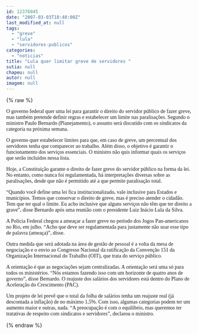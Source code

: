 ```yaml
---
id: 12376845
date: "2007-03-03T18:40:00Z"
last_modified_at: null
tags:
  - "greve"
  - "lula"
  - "servidores-publicos"
categories:
  - "noticias"
title: "Lula quer limitar greve de servidores "
sutia: null
chapeu: null
autor: null
imagem: null
---
```

{% raw %}
<p><P><FONT face=Verdana>O governo federal quer uma lei para garantir o direito do servidor público de fazer greve, mas também pretende definir regras e estabelecer um limite nas paralisações. Segundo o ministro Paulo Bernardo (Planejamento), o assunto será discutido com os sindicatos da categoria na próxima semana. </FONT></P></p>
<p><P><FONT face=Verdana>O governo quer estabelecer limites para que, em caso de greve, um percentual dos servidores tenha que comparecer ao trabalho. Além disso, o objetivo é garantir o funcionamento dos serviços essenciais. O ministro não quis informar quais os serviços que serão incluídos nessa lista.</FONT></P></p>
<p><P><FONT face=Verdana>Hoje, a Constituição garante o direito de fazer greve do servidor público na forma da lei. No entanto, como nunca foi regulamentada, há interpretações diversas sobre as paralisações, desde que não é permitido até a que permite paralisação total. </FONT></P></p>
<p><P><FONT face=Verdana>“Quando você define uma lei fica institucionalizado, vale inclusive para Estados e municípios. Temos que conservar o direito de greve, mas é preciso atender o cidadão. Tem que ter qual o limite. Eu acho inclusive que alguns serviços não têm que ter direito a grave”, disse Bernardo após uma reunião com o presidente Luiz Inácio Lula da Silva.</FONT></P></p>
<p><P><FONT face=Verdana>A Polícia Federal chegou a ameaçar a fazer greve no período dos Jogos Pan-americanos no Rio, em julho. “Acho que deve ser regulamentada para justamente não usar esse tipo de palavra (ameaça)”, disse. </FONT></P></p>
<p><P><FONT face=Verdana>Outra medida que será adotada na área de gestão de pessoal é a volta da mesa de negociação e o envio ao Congresso Nacional da ratificação da Convenção 151 da Organização Internacional do Trabalho (OIT), que trata do serviço público. </FONT></P></p>
<p><P><FONT face=Verdana>A orientação é que as negociações sejam centralizadas. A orientação será uma só para todos os ministérios. “Nós estamos fazendo isso com um horizonte de quatro anos de governo”, disse Bernardo. O reajuste dos salários dos servidores está dentro do Plano de Aceleração do Crescimento (PAC). </FONT></P></p>
<p><P><FONT face=Verdana>Um projeto de lei prevê que o total da folha de salários tenha um reajuste real (já descontada a inflação) de no máximo 1,5%. Com isso, algumas categorias podem ter um aumento maior e outras, nada. “A preocupação é com o equilíbrio, mas queremos ter tratativas de respeito com sindicatos e servidores”, declarou o ministro.</FONT></P> </p>
{% endraw %}